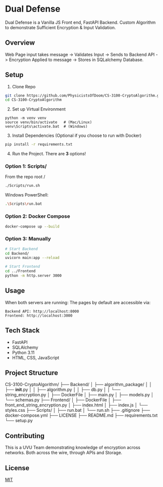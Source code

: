 # Dual Defense

Dual Defense is a Vanilla JS Front end, FastAPI Backend. Custom Algorithm to demonstrate Sufficient Encryption & Input Validation.


## Overview
Web Page input takes message -> Validates Input -> Sends to Backend API -> Encryption Applied to message -> Stores in SQLalchemy Database.



## Setup

1. Clone Repo

```bash
git clone https://github.com/PhysicistsOfDoom/CS-3100-CryptoAlgorithm.git
cd CS-3100-CryptoAlgorithm
```
2. Set up Virtual Environment
```
python -m venv venv
source venv/bin/activate   # (Mac/Linux)
venv\Scripts\activate.bat  # (Windows)
```

3. Install Dependencies (Optional if you choose to run with Docker)

```bash
pip install -r requirements.txt
```

4. Run the Project. There are **3** options!
### Option 1: Scripts/
From the repo root /
```bash
./Scripts/run.sh
```
Windows PowerShell:
```bash
.\Scripts\run.bat 
```

### Option 2: Docker Compose

```bash
docker-compose up --build
```
### Option 3: Manually

```bash
# Start Backend
cd Backend/
uvicorn main:app --reload

# Start Frontend
cd ../Frontend
python -m http.server 3000
```
## Usage
When both servers are running: The pages by default are accessible via:
```
Backend API: http://localhost:8000
Frontend: http://localhost:3000
```
## Tech Stack
- FastAPI
- SQLAlchemy
- Python 3.11
- HTML, CSS, JavaScript
## Project Structure
CS-3100-CryptoAlgorithm/
├── Backend/
│   ├── algorithm_package/
│   │   ├── __init__.py
│   │   ├── algorithm.py
│   │   ├── db.py
│   │   └── string_encryption.py
│   ├── DockerFile
│   ├── main.py
│   ├── models.py
│   └── schemas.py
├── Frontend/
│   ├── DockerFile
│   ├── front_end_string_encryption.py
│   ├── index.html
│   ├── index.js
│   └── styles.css
├── Scripts/
│   ├── run.bat
│   └── run.sh
├── .gitignore
├── docker-compose.yml
├── LICENSE
├── README.md
├── requirements.txt
└── setup.py



## Contributing

This is a UVU Team demonstrating knowledge of encryption across networks. Both across the wire, through APIs and Storage.


## License

[MIT](https://choosealicense.com/licenses/mit/)